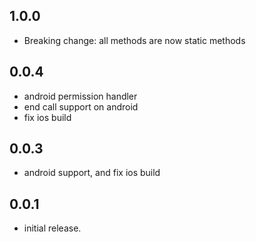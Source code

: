 ## 1.0.0
- Breaking change: all methods are now static methods

## 0.0.4
- android permission handler
- end call support on android
- fix ios build

## 0.0.3
- android support, and fix ios build

## 0.0.1

- initial release.
